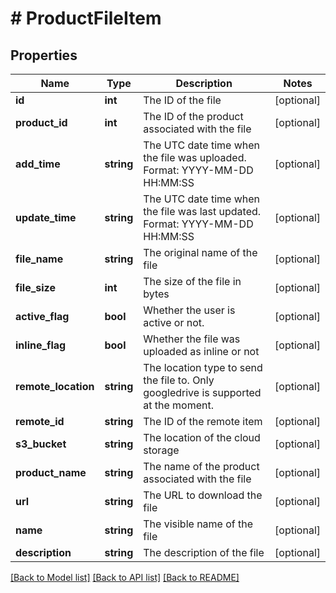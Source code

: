 # # ProductFileItem

## Properties

Name | Type | Description | Notes
------------ | ------------- | ------------- | -------------
**id** | **int** | The ID of the file | [optional]
**product_id** | **int** | The ID of the product associated with the file | [optional]
**add_time** | **string** | The UTC date time when the file was uploaded. Format: YYYY-MM-DD HH:MM:SS | [optional]
**update_time** | **string** | The UTC date time when the file was last updated. Format: YYYY-MM-DD HH:MM:SS | [optional]
**file_name** | **string** | The original name of the file | [optional]
**file_size** | **int** | The size of the file in bytes | [optional]
**active_flag** | **bool** | Whether the user is active or not. | [optional]
**inline_flag** | **bool** | Whether the file was uploaded as inline or not | [optional]
**remote_location** | **string** | The location type to send the file to. Only googledrive is supported at the moment. | [optional]
**remote_id** | **string** | The ID of the remote item | [optional]
**s3_bucket** | **string** | The location of the cloud storage | [optional]
**product_name** | **string** | The name of the product associated with the file | [optional]
**url** | **string** | The URL to download the file | [optional]
**name** | **string** | The visible name of the file | [optional]
**description** | **string** | The description of the file | [optional]

[[Back to Model list]](../../README.md#models) [[Back to API list]](../../README.md#endpoints) [[Back to README]](../../README.md)
